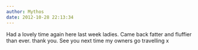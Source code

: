 ```yaml
---
author: Mythos
date: 2012-10-28 22:13:34
---
```

Had a lovely time again here last week ladies. Came back fatter and fluffier than ever. thank you. See you next time my owners go travelling x

